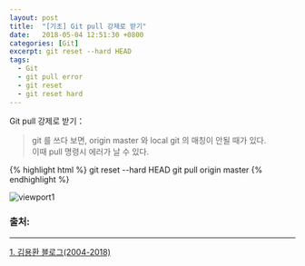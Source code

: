 ```yaml
---
layout: post
title:  "[기초] Git pull 강제로 받기"
date:   2018-05-04 12:51:30 +0800
categories: [Git]
excerpt: git reset --hard HEAD
tags:
  - Git
  - git pull error
  - git reset
  - git reset hard
---
```


Git pull 강제로 받기：

> git 를 쓰다 보면, origin master 와 local git 의 매칭이 안될 때가 있다. 
<br />이때 pull 명령시 에러가 날 수 있다.

{% highlight html %}
git reset --hard HEAD 
git pull origin master
{% endhighlight %}

![viewport1](https://i.imgur.com/GYCMndp.png)



### 출처:

---

[1. 김용환 블로그(2004-2018)](http://knight76.tistory.com/entry/git-pull-강제로-강제로-받기)

